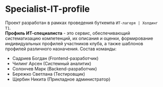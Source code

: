 # Specialist-IT-profile
Проект разработан в рамках проведения буткемпа `ИТ-лагеря | Холдинг Т1`.  
**Профиль ИТ-специалиста** - это сервис, обеспечивающий систематизацию компетенций, их описания и оценки, формирование индивидуальных профилей участников клуба, а также шаблонов профилей различного назначения.
Состав команды:
- Садриев Богдан (Frontend-разработчик)
- Чилинг Арсен (Системный аналитик)
- Солончев Марк (Backend-разработчик)
- Бережко Светлана (Тестировщик)
- Щербин Никита (Прикладное администратор)
